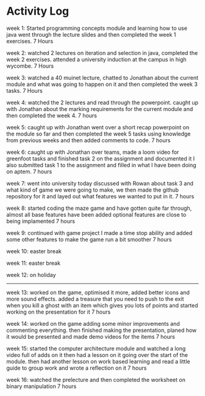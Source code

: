 # Activity Log

week 1: Started programming concepts module and learning how to use java went through the lecture slides and then completed the week 1 exercises.    7 Hours

week 2: watched 2 lectures on iteration and selection in java, completed the week 2 exercises. attended a university induction at the campus in high wycombe.     7 Hours

week 3: watched a 40 muinet lecture, chatted to Jonathan about the current module and what was going to happen on it and then completed the week 3 tasks.      7 Hours

week 4: watched the 2 lectures and read through the powerpoint. caught up with Jonathan about the marking requirements for the current module and then completed the week 4.     7 hours

week 5: caught up with Jonathan went over a short recap powerpoint on the module so far and then completed the week 5 tasks using knowledge from previous weeks and then added comments to code.     7 hours

week 6:  caught up with Jonathan over teams, made a loom video for greenfoot tasks and finished task 2 on the assignment and documented it I also submitted task 1 to the assignment and filled in what I have been doing on aptem.     7 hours

week 7:   went into university today discussed with Rowan about task 3 and what kind of game we were going to make, we then made the github repository for it and layed out what features we wanted to put in it.      7 hours

week 8:    started coding the maze game and have gotten quite far through, almost all base features have been added optional features are close to being implamented      7 hours

week 9:    continued with game project I made a time stop ability and added some other features to make the game run a bit smoother      7 hours

week 10:    easter break

week 11:    easter break

week 12:    on holiday

----------------------------------------

week 13:    worked on the game, optimised it more, added better icons and more sound effects. added a treasure that you need to push to the exit when you kill a ghost with an item which gives you lots of points and started working on the presentation for it           7 hours


week 14:    worked on the game adding some minor improvements and commenting everything. then finished making the presentation, planed how it would be presented and made demo videos for the items             7 hours


week 15:   started the computer architecture module and watched a long video full of adds on it then had a lesson on it going over the start of the module. then had another lesson on work based learning and read a little guide to group work and wrote a reflection on it           7 hours


week 16:    watched the prelecture and then completed the worksheet on binary manipulation          7 hours